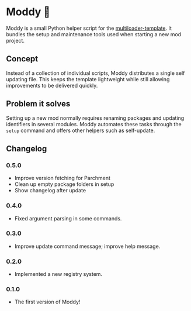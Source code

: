 # Moddy 🤖

Moddy is a small Python helper script for the [multiloader-template](https://github.com/iamkaf/multiloader-template). It bundles the setup and maintenance tools used when starting a new mod project.

## Concept

Instead of a collection of individual scripts, Moddy distributes a single self updating file. This keeps the template lightweight while still allowing improvements to be delivered quickly.

## Problem it solves

Setting up a new mod normally requires renaming packages and updating identifiers in several modules. Moddy automates these tasks through the `setup` command and offers other helpers such as self-update.

## Changelog


### 0.5.0
- Improve version fetching for Parchment
- Clean up empty package folders in setup
- Show changelog after update


### 0.4.0
- Fixed argument parsing in some commands.


### 0.3.0
- Improve update command message; improve help message.


### 0.2.0
- Implemented a new registry system.


### 0.1.0
- The first version of Moddy!
